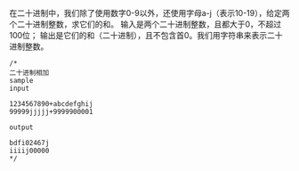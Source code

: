 在二十进制中，我们除了使用数字0-9以外，还使用字母a-j（表示10-19），给定两个二十进制整数，求它们的和。 输入是两个二十进制整数，且都大于0，不超过100位； 输出是它们的和（二十进制），且不包含首0。我们用字符串来表示二十进制整数。
```
/*
二十进制相加
sample
input

1234567890+abcdefghij
99999jjjjj+9999900001

output

bdfi02467j
iiiij00000
*/
```

